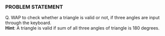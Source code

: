 ### PROBLEM STATEMENT 

Q. WAP to check whether a triangle is valid or not, if three angles are input through the keyboard.
<br>**Hint**: A triangle is valid if sum of all three angles of triangle is 180 degrees.

